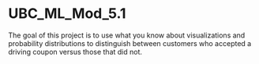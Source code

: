 # UBC_ML_Mod_5.1
The goal of this project is to use what you know about visualizations and probability distributions to distinguish between customers who accepted a driving coupon versus those that did not.
